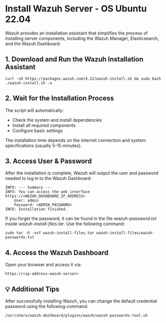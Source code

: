 # Install Wazuh Server - OS Ubuntu 22.04

Wazuh provides an installation assistant that simplifies the process of installing server components, including the Wazuh Manager, Elasticsearch, and the Wazuh Dashboard.

## 1. Download and Run the Wazuh Installation Assistant
```
curl -sO https://packages.wazuh.com/4.12/wazuh-install.sh && sudo bash ./wazuh-install.sh -a
```
## 2. Wait for the Installation Process
The script will automatically:
- Check the system and install dependencies
- Install all required components
- Configure basic settings  

The installation time depends on the internet connection and system specifications (usually 5–15 minutes).

## 3. Access User & Password
After the installation is complete, Wazuh will output the user and password needed to log in to the Wazuh Dashboard:
```
INFO: --- Summary ---
INFO: You can access the web interface https://<WAZUH_DASHBOARD_IP_ADDRESS>
    User: admin
    Password: <ADMIN_PASSWORD>
INFO: Installation finished.
```
If you forget the password, it can be found in the file _wazuh-password.txt_ inside _wazuh-install-files.tar_. Use the following command:
```
sudo tar -O -xvf wazuh-install-files.tar wazuh-install-files/wazuh-passwords.txt
```

## 4. Access the Wazuh Dashboard
Open your browser and access it via:

```
https://<ip-address-wazuh-server>
```

## 💡 Additional Tips
After successfully installing Wazuh, you can change the default credential password using the following command:
```
/usr/share/wazuh-dashboard/plugins/wazuh/wazuh-passwords-tool.sh
```





